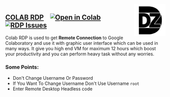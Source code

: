 <img src="512x512.png" align="right" height="100" width="100"/>

## [COLAB RDP](Colab%20RDP/Colab%20RDP.ipynb) &nbsp;&nbsp; [![Open in Colab][Colab Badge]][RDP Notebook] [![RDP Issues][RDP Issues]](https://github.com/DIMUTHU-DILZHAN/COLAB-RDP/issues/labels/Colab%20RDP)

Colab RDP is used to get **Remote Connection** to Google Colaboratory and use it with graphic user interface which can be used in many ways. It give you high end VM for maximum 12 hours which boost your productivity and you can perform heavy task without any worries.

### **Some Points:**
 - Don't Change Username Or Password
 - If You Want To Change Username Don't Use Username `root` 
 - Enter Remote Desktop Headless code

<br />

[Colab Badge]:          https://colab.research.google.com/assets/colab-badge.svg
[License-Badge]:        https://img.shields.io/badge/License-MIT-blue.svg
[RDP Issues]:           https://img.shields.io/github/issues/DIMUTHU-DILZHAN/COLAB-RDP/Colab%20RDP?label=Issues
[RDP Notebook]:         https://colab.research.google.com/github/DIMUTHU-DILZHAN/COLAB-RDP/blob/master/Colab%20RDP/Colab%20RDP.ipynb

